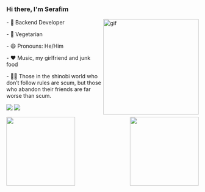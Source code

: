 ### Hi there, I'm Serafim
  <img align="right" alt="gif" height="250" src="https://cdn.discordapp.com/attachments/577640116655226900/938515822593343488/download.gif">
  
  <p>- 🔭 Backend Developer</p>
  <p>- 🌱 Vegetarian </p>
  <p>- 😄 Pronouns: He/Him</p>
  <p>- ❤️ Music, my girlfriend and junk food</p>
  <p>- 🐱‍👤 Those in the shinobi world who don’t follow rules are scum, but those who abandon their friends are far worse than scum.</p>
  
  <a href = "mailto:gabriel.am.serafa@gmail.com"><img src="https://img.shields.io/badge/-Gmail-%23333?style=for-the-badge&logo=gmail&logoColor=white" target="_blank"></a>
  <a href="https://linkedin.com/in/gabrielserafa/" target="_blank"><img src="https://img.shields.io/badge/-LinkedIn-%230077B5?style=for-the-badge&logo=linkedin&logoColor=white" target="_blank"></a> 
  


  <a href="https://github.com/gseraf1m">
  <img align="left" height="180em" src="https://github-readme-stats.vercel.app/api?username=gseraf1m&show_icons=true&theme=buefy&include_all_commits=true&count_private=true"/>
  <img align="right" height="180em" src="https://github-readme-stats.vercel.app/api/top-langs/?username=gseraf1m&layout=compact&langs_count=10&theme=buefy"/>
